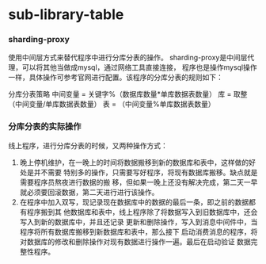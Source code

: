 # sub-library-table

### sharding-proxy
使用中间层方式来替代程序中进行分库分表的操作。
sharding-proxy是中间层代理，可以将其他当做成mysql，通过网络工具直接连接，
程序也是操作mysql操作一样，具体操作可参考官网进行配置。该程序的分库分表的规则如下：

分库分表策略
中间变量 = 关键字%（数据库数量*单库数据表数量）
库 = 取整（中间变量/单库数据表数量）
表 = （中间变量%单库数据表数量）

### 分库分表的实际操作
线上程序，进行分库分表的时候，又两种操作方式：  
1. 晚上停机维护，在一晚上的时间将数据搬移到新的数据库和表中，这样做的好处是并不需要
特别多的操作，只需要写好程序，将现有数据库搬移。缺点就是需要程序员熬夜进行数据的搬
移，但如果一晚上还没有解决完成，第二天一早就必须要回滚数据，第二天进行进行该操作。
2. 在程序中加入双写，现记录现在数据库中的数据的最后一条，即之前的数据都有程序搬到其
他数据库和表中，线上程序除了将数据写入到旧数据库中，还会写入到新的数据库中，并且还记录
更新和删除操作，写入到消息中间件中，当程序将所有数据库搬移到新数据库和表中，那么接下
启动消费消息的程序，将对数据库的修改和删除操作对现有数据进行操作一遍。最后在启动验证
数据完整性程序。

